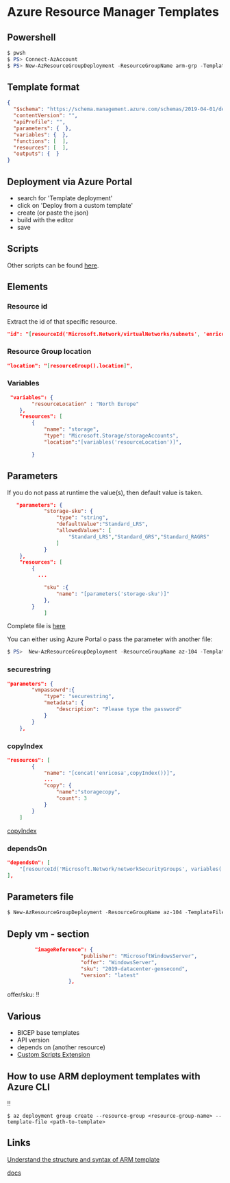 # Azure Resource Manager Templates
## Powershell

```powershell
$ pwsh
$ PS> Connect-AzAccount
$ PS> New-AzResourceGroupDeployment -ResourceGroupName arm-grp -TemplateFile scripts/arm/arm-variable.json
```
## Template format
```json
{
  "$schema": "https://schema.management.azure.com/schemas/2019-04-01/deploymentTemplate.json#",
  "contentVersion": "",
  "apiProfile": "",
  "parameters": {  },
  "variables": {  },
  "functions": [  ],
  "resources": [  ],
  "outputs": {  }
}

```




## Deployment via Azure Portal
- search for 'Template deployment'
- click on 'Deploy from a custom template'
- create (or paste the json)
- build with the editor
- save


## Scripts
Other scripts can be found [here](scripts/arm).

## Elements
### Resource id
Extract the id of that specific resource.
```json
"id": "[resourceId('Microsoft.Network/virtualNetworks/subnets', 'enrico-vn', 'subnet1')]" 
```
### Resource Group location
```json
"location": "[resourceGroup().location]",
```
### Variables
```json
 "variables": {
        "resourceLocation" : "North Europe"
    },
    "resources": [
        {           
            "name": "storage",
            "type": "Microsoft.Storage/storageAccounts",
            "location":"[variables('resourceLocation')]",

        }
```
## Parameters
If you do not pass at runtime the value(s), then default value is taken.
```json
   "parameters": {
            "storage-sku": {
                "type": "string",
                "defaultValue":"Standard_LRS",
                "allowedValues": [
                    "Standard_LRS","Standard_GRS","Standard_RAGRS"
                ]
            }
    },
    "resources": [
        {           
          ...

            "sku" :{
                "name": "[parameters('storage-sku')]"
            },
        }
            ]
```
Complete file is [here](scripts/arm/arm-storage-with-parameters.json)

You can either using Azure Portal o pass the parameter with another file:
```powershell
$ PS>  New-AzResourceGroupDeployment -ResourceGroupName az-104 -TemplateFile ./scripts/arm/arm-storage-with-parameters.json -TemplateParameterFile ./scripts/arm/parameter.json
```
### securestring
```json
"parameters": {
        "vmpassowrd":{
            "type": "securestring",
            "metadata": {
                "description": "Please type the password"
            }
        }
    },
```
### copyIndex
```json
"resources": [
        {
            "name": "[concat('enricosa',copyIndex())]",
            ...
            "copy": {
                "name":"storagecopy",
                "count": 3
            }
        }
    ]
```

[copyIndex](scripts/arm/arm-storage-account_copy.json)

### dependsOn
```json
"dependsOn": [
    "[resourceId('Microsoft.Network/networkSecurityGroups', variables('MetworkSG'))]"
],
```

## Parameters file
```powershell
$ New-AzResourceGroupDeployment -ResourceGroupName az-104 -TemplateFile ./scripts/arm/arm-storage-account-with-parameters.json  -TemplateParameterFile  ./scripts/arm/params-sa.json
```

## Deply vm - section
```json
         "imageReference": {
                        "publisher": "MicrosoftWindowsServer",
                        "offer": "WindowsServer",
                        "sku": "2019-datacenter-gensecond",
                        "version": "latest"
                    },
```
offer/sku: :bangbang:
## Various
- BICEP base templates
- API version
- depends on (another resource)
- [Custom Scripts Extension](https://learn.microsoft.com/en-us/azure/virtual-machines/extensions/custom-script-windows)


## How to use ARM deployment templates with Azure CLI 
:bangbang:
```shell
$ az deployment group create --resource-group <resource-group-name> --template-file <path-to-template>
```


## Links
[Understand the structure and syntax of ARM template](https://learn.microsoft.com/en-us/azure/azure-resource-manager/templates/syntax)

[docs](https://learn.microsoft.com/en-us/azure/azure-resource-manager/templates/overview)